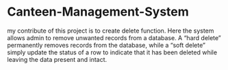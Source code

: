 # Canteen-Management-System

my contribute of this project is to create delete function.
Here the system allows admin to remove unwanted records from a database. A “hard delete” permanently removes records from the database, while a “soft delete” simply update the status of a row to indicate that it has been deleted while leaving the data present and intact.

